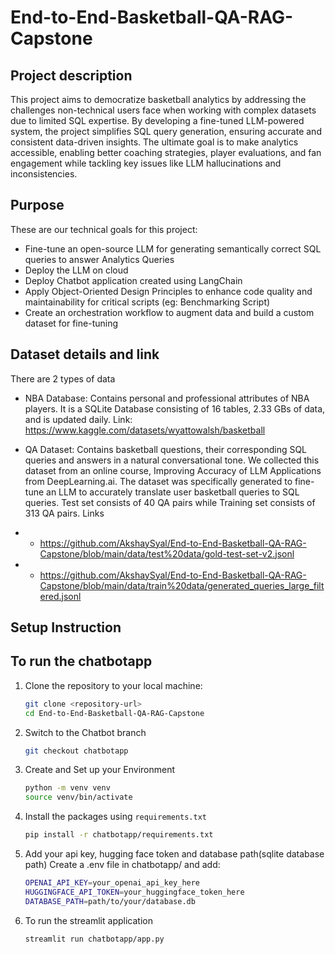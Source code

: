 # End-to-End-Basketball-QA-RAG-Capstone

## Project description
This project aims to democratize basketball analytics by addressing the challenges non-technical users face when working with complex datasets due to limited SQL expertise. By developing a fine-tuned LLM-powered system, the project simplifies SQL query generation, ensuring accurate and consistent data-driven insights. The ultimate goal is to make analytics accessible, enabling better coaching strategies, player evaluations, and fan engagement while tackling key issues like LLM hallucinations and inconsistencies.
## Purpose 
These are our technical goals for this project:
- Fine-tune an open-source LLM for generating semantically correct SQL queries to answer Analytics Queries
- Deploy the LLM on cloud
- Deploy Chatbot application created using LangChain
- Apply Object-Oriented Design Principles to enhance code quality and maintainability for critical scripts (eg: Benchmarking Script)
- Create an orchestration workflow to augment data and build a custom dataset for fine-tuning
## Dataset details and link
There are 2 types of data
- NBA Database: Contains personal and professional attributes of NBA players. It is a SQLite Database consisting of 16 tables, 2.33 GBs of data, and is updated daily.
Link: https://www.kaggle.com/datasets/wyattowalsh/basketball

- QA Dataset: Contains basketball questions, their corresponding SQL queries and answers in a natural conversational tone. We collected this dataset from an online course, Improving Accuracy of LLM Applications from DeepLearning.ai. The dataset was specifically generated to fine-tune an LLM to accurately translate user basketball queries to SQL queries. Test set consists of 40 QA pairs while Training set consists of 313 QA pairs.
Links
- - https://github.com/AkshaySyal/End-to-End-Basketball-QA-RAG-Capstone/blob/main/data/test%20data/gold-test-set-v2.jsonl
- - https://github.com/AkshaySyal/End-to-End-Basketball-QA-RAG-Capstone/blob/main/data/train%20data/generated_queries_large_filtered.jsonl

## Setup Instruction
## To run the chatbotapp
1. Clone the repository to your local machine:
   ```bash
   git clone <repository-url>
   cd End-to-End-Basketball-QA-RAG-Capstone
2. Switch to the Chatbot branch
   ```bash
   git checkout chatbotapp
3. Create and Set up your Environment
   ```bash
   python -m venv venv
   source venv/bin/activate
4. Install the packages using `requirements.txt`
   ```bash
   pip install -r chatbotapp/requirements.txt
5. Add your api key, hugging face token and database path(sqlite database path)
   Create a .env file in chatbotapp/ and add:
   ```bash
   OPENAI_API_KEY=your_openai_api_key_here
   HUGGINGFACE_API_TOKEN=your_huggingface_token_here
   DATABASE_PATH=path/to/your/database.db
6. To run the streamlit application
   ```bash
   streamlit run chatbotapp/app.py
